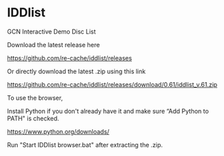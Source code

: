 # IDDlist
GCN Interactive Demo Disc List

Download the latest release here

https://github.com/re-cache/iddlist/releases

Or directly download the latest .zip using this link

https://github.com/re-cache/iddlist/releases/download/0.61/iddlist_v.61.zip


To use the browser,

Install Python if you don't already have it and make sure “Add Python to PATH" is checked.

https://www.python.org/downloads/

Run "Start IDDlist browser.bat" after extracting the .zip.

